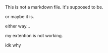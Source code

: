 This is not a markdown file. It's supposed to be.

or maybe it is.

either way...

my extention is not working.

idk why